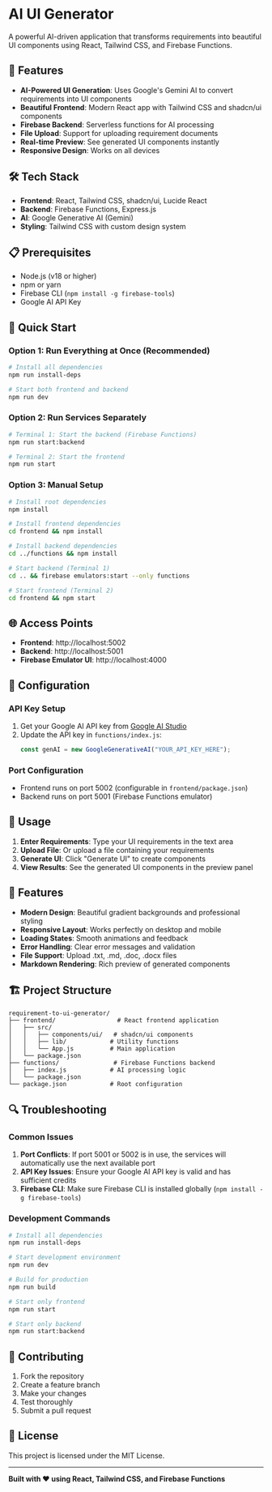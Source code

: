 # AI UI Generator

A powerful AI-driven application that transforms requirements into beautiful UI components using React, Tailwind CSS, and Firebase Functions.

## 🚀 Features

- **AI-Powered UI Generation**: Uses Google's Gemini AI to convert requirements into UI components
- **Beautiful Frontend**: Modern React app with Tailwind CSS and shadcn/ui components
- **Firebase Backend**: Serverless functions for AI processing
- **File Upload**: Support for uploading requirement documents
- **Real-time Preview**: See generated UI components instantly
- **Responsive Design**: Works on all devices

## 🛠️ Tech Stack

- **Frontend**: React, Tailwind CSS, shadcn/ui, Lucide React
- **Backend**: Firebase Functions, Express.js
- **AI**: Google Generative AI (Gemini)
- **Styling**: Tailwind CSS with custom design system

## 📋 Prerequisites

- Node.js (v18 or higher)
- npm or yarn
- Firebase CLI (`npm install -g firebase-tools`)
- Google AI API Key

## 🚀 Quick Start

### Option 1: Run Everything at Once (Recommended)

```bash
# Install all dependencies
npm run install-deps

# Start both frontend and backend
npm run dev
```

### Option 2: Run Services Separately

```bash
# Terminal 1: Start the backend (Firebase Functions)
npm run start:backend

# Terminal 2: Start the frontend
npm run start
```

### Option 3: Manual Setup

```bash
# Install root dependencies
npm install

# Install frontend dependencies
cd frontend && npm install

# Install backend dependencies
cd ../functions && npm install

# Start backend (Terminal 1)
cd .. && firebase emulators:start --only functions

# Start frontend (Terminal 2)
cd frontend && npm start
```

## 🌐 Access Points

- **Frontend**: http://localhost:5002
- **Backend**: http://localhost:5001
- **Firebase Emulator UI**: http://localhost:4000

## 🔧 Configuration

### API Key Setup

1. Get your Google AI API key from [Google AI Studio](https://makersuite.google.com/app/apikey)
2. Update the API key in `functions/index.js`:
   ```javascript
   const genAI = new GoogleGenerativeAI("YOUR_API_KEY_HERE");
   ```

### Port Configuration

- Frontend runs on port 5002 (configurable in `frontend/package.json`)
- Backend runs on port 5001 (Firebase Functions emulator)

## 📝 Usage

1. **Enter Requirements**: Type your UI requirements in the text area
2. **Upload File**: Or upload a file containing your requirements
3. **Generate UI**: Click "Generate UI" to create components
4. **View Results**: See the generated UI components in the preview panel

## 🎨 Features

- **Modern Design**: Beautiful gradient backgrounds and professional styling
- **Responsive Layout**: Works perfectly on desktop and mobile
- **Loading States**: Smooth animations and feedback
- **Error Handling**: Clear error messages and validation
- **File Support**: Upload .txt, .md, .doc, .docx files
- **Markdown Rendering**: Rich preview of generated components

## 🏗️ Project Structure

```
requirement-to-ui-generator/
├── frontend/                 # React frontend application
│   ├── src/
│   │   ├── components/ui/   # shadcn/ui components
│   │   ├── lib/            # Utility functions
│   │   └── App.js          # Main application
│   └── package.json
├── functions/               # Firebase Functions backend
│   ├── index.js            # AI processing logic
│   └── package.json
└── package.json            # Root configuration
```

## 🔍 Troubleshooting

### Common Issues

1. **Port Conflicts**: If port 5001 or 5002 is in use, the services will automatically use the next available port
2. **API Key Issues**: Ensure your Google AI API key is valid and has sufficient credits
3. **Firebase CLI**: Make sure Firebase CLI is installed globally (`npm install -g firebase-tools`)

### Development Commands

```bash
# Install all dependencies
npm run install-deps

# Start development environment
npm run dev

# Build for production
npm run build

# Start only frontend
npm run start

# Start only backend
npm run start:backend
```

## 🤝 Contributing

1. Fork the repository
2. Create a feature branch
3. Make your changes
4. Test thoroughly
5. Submit a pull request

## 📄 License

This project is licensed under the MIT License.

---

**Built with ❤️ using React, Tailwind CSS, and Firebase Functions**
